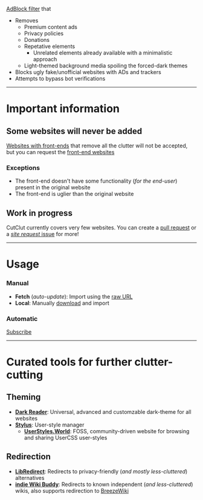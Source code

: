 [Frontends]: https://github.com/mendel5/alternative-front-ends "List of websites with frontends"
[RawFilter]: https://raw.githubusercontent.com/Dracape/CutClut/refs/heads/main/CutClut.txt "Raw CutClut filter URL"

[AdBlock filter](https://adguard.com/en/blog/what-are-filters.html "What are AdBlock filters") that
- Removes
  - Premium content ads
  - Privacy policies
  - Donations
  - Repetative elements
    - Unrelated elements already available with a minimalistic approach
  - Light-themed background media spoiling the forced-dark themes
- Blocks ugly fake/unofficial websites with ADs and trackers
- Attempts to bypass bot verifications

------

# Important information

## Some websites will never be added
[Websites with front-ends][Frontends] that remove all the clutter will not be accepted, but you can request the [front-end websites][Frontends]
### Exceptions
- The front-end doesn't have some functionality (*for the end-user*) present in the original website
- The front-end is uglier than the original website
## Work in progress
CutClut currently covers very few websites.
You can create a [pull request](https://github.com/DestroyerBDT/CutClut/pulls "Pull requests of 'CutClut'") or a [*site request* issue](https://github.com/DestroyerBDT/CutClut/issues/new?assignees=&labels=Site+request&projects=&template=site-request.md&title= "Create an issue to add a new site") for more!

---

# Usage
### Manual
- **Fetch** (*auto-update*): Import using the [raw URL][RawFilter]
- **Local**: Manually [download][RawFilter] and import
### Automatic
[Subscribe](https://subscribe.adblockplus.org/?location=https://raw.githubusercontent.com/Dracape/CutClut/refs/heads/main/CutClut.txt&title=CutClut "Subscribe to CutClut on supported platforms")

---
# Curated tools for further clutter-cutting
## Theming
- [**Dark Reader**](https://darkreader.org "The *Dark Reader* homepage"): Universal, advanced and customzable dark-theme for all websites
- [**Stylus**](https://github.com/openstyles/stylus "The *Stylus* GitHub repository"): User-style manager
  - [**UserStyles.World**](https://userstyles.world): FOSS, community-driven website for browsing and sharing UserCSS user-styles
## Redirection
- [**LibRedirect**](https://libredirect.github.io "The *LibRedirect* extension homepage"): Redirects to privacy-friendly (*and mostly less-cluttered*) alternatives
- [**indie Wiki Buddy**](https://getindie.wiki "The *Indie Wiki Buddy* extension homepage"): Redirects to known independent (*and less-cluttered*) wikis, also supports redirection to [BreezeWiki](https://bw.projectsegfau.lt "The *BreezeWiki*, *Project Segfault* instance")
